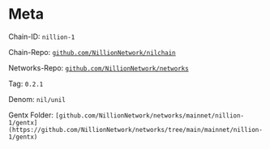 # Meta

Chain-ID: `nillion-1`

Chain-Repo: [`github.com/NillionNetwork/nilchain`](http://github.com/NillionNetwork/nilchain)

Networks-Repo: [`github.com/NillionNetwork/networks`](https://github.com/NillionNetwork/networks)

Tag: `0.2.1`

Denom: `nil/unil`

Gentx Folder: `[github.com/NillionNetwork/networks/mainnet/nillion-1/gentx](https://github.com/NillionNetwork/networks/tree/main/mainnet/nillion-1/gentx)`
